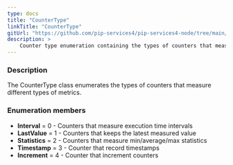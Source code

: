 ```yaml
---
type: docs
title: "CounterType"
linkTitle: "CounterType"
gitUrl: "https://github.com/pip-services4/pip-services4-node/tree/main/pip-services4-observability-node"
description: >
    Counter type enumeration containing the types of counters that measure different types of metrics.
---
```


### Description

The CounterType class enumerates the types of counters that measure different types of metrics.

### Enumeration members

- **Interval** = 0 - Counters that measure execution time intervals
- **LastValue** = 1 - Counters that keeps the latest measured value
- **Statistics** = 2 - Counters that measure min/average/max statistics
- **Timestamp** = 3 - Counter that record timestamps
- **Increment** = 4 - Counter that increment counters

</span>
